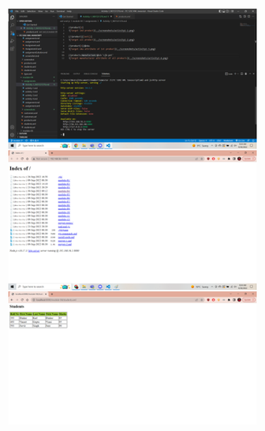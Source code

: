 ![http-server running terminal](../screenshots/activity2-terminal.png)
![http-server browser ](../screenshots/activity2-browser.png)
![Activity 2 output of student xml](../screenshots/activity2-output.png)

